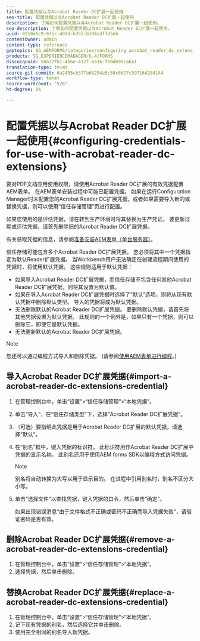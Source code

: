 ```yaml
---
title: 配置凭据以与Acrobat Reader DC扩展一起使用
seo-title: 配置凭据以与Acrobat Reader DC扩展一起使用
description: 了解如何配置凭据以与Acrobat Reader DC扩展一起使用。
seo-description: 了解如何配置凭据以与Acrobat Reader DC扩展一起使用。
uuid: 9210e6c9-6f5c-402d-b355-b104cdffd5eb
contentOwner: admin
content-type: reference
geptopics: SG_AEMFORMS/categories/configuring_acrobat_reader_dc_extensions
products: SG_EXPERIENCEMANAGER/6.4/FORMS
discoiquuid: 5bb32fb1-4b6e-412f-aa16-f60db9dcaba1
translation-type: tm+mt
source-git-commit: 6a2455cb377a68254a5c58c6627c59716d284144
workflow-type: tm+mt
source-wordcount: '576'
ht-degree: 0%

---
```



# 配置凭据以与Acrobat Reader DC扩展一起使用{#configuring-credentials-for-use-with-acrobat-reader-dc-extensions}

要对PDF文档应用使用权限，请使用Acrobat Reader DC扩展的有效凭据配置AEM表单。 在AEM表单安装过程中可能已配置凭据。 如果在运行Configuration Manager时未配置您的Acrobat Reader DC扩展凭据，或者如果需要导入新的或替换凭据，则可以使用“信任存储管理”页进行配置。

如果您使用的是评估凭据，请在转到生产环境时将其替换为生产凭证。 要更新过期或评估凭据，请首先删除旧的Acrobat Reader DC扩展凭据。

有关获取凭据的信息，请参阅[准备安装AEM表单（单台服务器）](https://www.adobe.com/go/learn_aemforms_prepareInstallsingle_63)。

信任存储可能包含多个Acrobat Reader DC扩展凭据。 您必须将其中一个凭据指定为默认Reader扩展凭据。 当Workbench用户无法确定在创建流程期间使用的凭据时，将使用默认凭据。 这些规则适用于默认凭据：

* 如果导入Acrobat Reader DC扩展凭据，而信任存储不包含任何其他Acrobat Reader DC扩展凭据，则将其设置为默认值。
* 如果在导入Acrobat Reader DC扩展凭据时选择了“默认”选项，则将从现有默认凭据中删除默认类型。 导入的凭据将成为默认凭据。
* 无法删除默认的Acrobat Reader DC扩展凭据。 要删除默认凭据，请首先将其他凭据设置为默认凭据。 此规则的一个例外是，如果只有一个凭据，则可以删除它，即使它是默认凭据。
* 无法更新默认的Acrobat Reader DC扩展凭据。

>[!NOTE]
>
>您还可以通过编程方式导入和删除凭据。 (请参阅[使用AEM表单进行编程](https://www.adobe.com/go/learn_aemforms_programming_63)。)

## 导入Acrobat Reader DC扩展凭据{#import-a-acrobat-reader-dc-extensions-credential}

1. 在管理控制台中，单击“设置”>“信任存储管理”>“本地凭据”。
1. 单击“导入”，在“信任存储类型”下，选择“Acrobat Reader DC扩展凭据”。
1. （可选）要指明此凭据是用于Acrobat Reader DC扩展的默认凭据，请选择“默认”。
1. 在“别名”框中，键入凭据的标识符。 此标识符用作Acrobat Reader DC扩展中凭据的显示名称。 此别名还用于使用AEM forms SDK以编程方式访问凭据。

   >[!NOTE]
   >
   >别名将自动转换为大写以用于显示目的。 在进程中引用别名时，别名不区分大小写。

1. 单击“选择文件”以查找凭据，键入凭据的口令，然后单击“确定”。

   如果出现错误消息“由于文件格式不正确或密码不正确而导入凭据失败”，请验证密码是否有效。

## 删除Acrobat Reader DC扩展凭据{#remove-a-acrobat-reader-dc-extensions-credential}

1. 在管理控制台中，单击“设置”>“信任存储管理”>“本地凭据”。
1. 选择凭据，然后单击删除。

## 替换Acrobat Reader DC扩展凭据{#replace-a-acrobat-reader-dc-extensions-credential}

1. 在管理控制台中，单击“设置”>“信任存储管理”>“本地凭据”。
1. 记下现有凭据的别名，然后选择它并单击删除。
1. 使用完全相同的别名导入新凭据。

